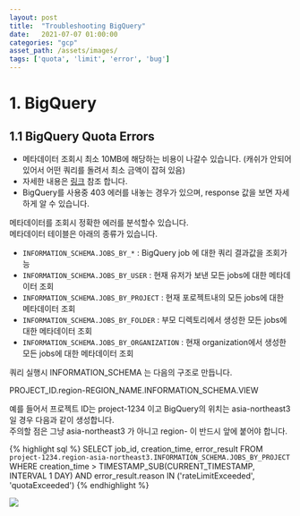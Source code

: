 ```yaml
---
layout: post
title:  "Troubleshooting BigQuery"
date:   2021-07-07 01:00:00
categories: "gcp"
asset_path: /assets/images/
tags: ['quota', 'limit', 'error', 'bug']
---
```


# 1. BigQuery  

## 1.1 BigQuery Quota Errors

 - 메타데이터 조회시 최소 10MB에 해당하는 비용이 나갈수 있습니다. (캐쉬가 안되어 있어서 어떤 쿼리를 돌려서 최소 금액이 잡혀 있음)
 - 자세한 내용은 [링크](https://cloud.google.com/bigquery/docs/information-schema-jobs) 참조 합니다. 
 - BigQuery를 사용중 403 에러를 내놓는 경우가 있으며, response 값을 보면 자세하게 알 수 있습니다.
 
메타데이터를 조회시 정확한 에러를 분석할수 있습니다. <br>
메타데이터 테이블은 아래의 종류가 있습니다.

 - `INFORMATION_SCHEMA.JOBS_BY_*` : BigQuery job 에 대한 쿼리 결과값을 조회가능
 - `INFORMATION_SCHEMA.JOBS_BY_USER` : 현재 유저가 보낸 모든 jobs에 대한 메타데이터 조회
 - `INFORMATION_SCHEMA.JOBS_BY_PROJECT` : 현재 포로젝트내의 모든 jobs에 대한 메타데이터 조회
 - `INFORMATION_SCHEMA.JOBS_BY_FOLDER` : 부모 디렉토리에서 생성한 모든 jobs에 대한 메타데이터 조회
 - `INFORMATION_SCHEMA.JOBS_BY_ORGANIZATION` : 현재 organization에서 생성한 모든 jobs에 대한 메타데이터 조회

쿼리 실행시 INFORMATION_SCHEMA 는 다음의 구조로 만듭니다. 

<div class="center text-center">
PROJECT_ID.region-REGION_NAME.INFORMATION_SCHEMA.VIEW
</div>

예를 들어서 프로젝트 ID는 project-1234 이고 BigQuery의 위치는 asia-northeast3 일 경우 다음과 같이 생성합니다. <br>
주의할 점은 그냥 asia-northeast3 가 아니고 region- 이 반드시 앞에 붙어야 합니다. 

{% highlight sql %}
SELECT
 job_id,
 creation_time,
 error_result
FROM  `project-1234.region-asia-northeast3.INFORMATION_SCHEMA.JOBS_BY_PROJECT`
WHERE creation_time > TIMESTAMP_SUB(CURRENT_TIMESTAMP, INTERVAL 1 DAY) AND
      error_result.reason IN ('rateLimitExceeded', 'quotaExceeded')
{% endhighlight %}

<img src="{{ page.asset_path }}bigquery-ts-information-schema.png" class="img-responsive img-rounded img-fluid border rounded">
